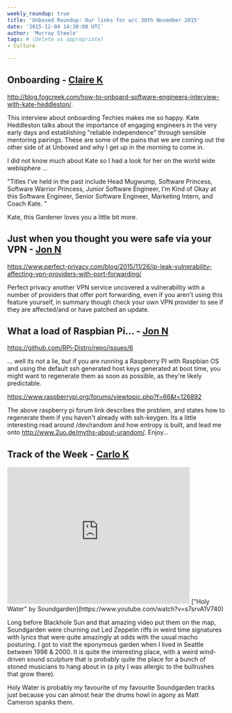 ```yaml
---
weekly_roundup: true
title: 'Unboxed Roundup: Our links for w/c 30th November 2015'
date: '2015-12-04 14:30:00 UTC'
author: 'Murray Steele'
tags: # (Delete as appropriate)
- Culture

---
```


## Onboarding - [Claire K](/people/claire-kemp)

http://blog.fogcreek.com/how-to-onboard-software-engineers-interview-with-kate-heddleston/.

This interview about onboarding Techies makes me so happy. Kate Heddleston talks about the importance of engaging engineers in the very early days and establishing "reliable independence" through sensible mentoring pairings. These are some of the pains that we are coming out the other side of at Unboxed and why I get up in the morning to come in.

I did not know much about Kate so I had a look for her on the world wide webisphere ...

"Titles I’ve held in the past include Head Mugwump, Software Princess, Software Warrior Princess, Junior Software Engineer, I’m Kind of Okay at this Software Engineer, Senior Software Engineer, Marketing Intern, and Coach Kate. "

Kate, this Gardener loves you a little bit more.

## Just when you thought you were safe via your VPN - [Jon N](/people/jon-normington)

https://www.perfect-privacy.com/blog/2015/11/26/ip-leak-vulnerability-affecting-vpn-providers-with-port-forwarding/

Perfect privacy another VPN service uncovered a vulnerability with a number of
providers that offer port forwarding, even if you aren't using this feature
yourself, in summary though check your own VPN provider to see if they are
affected/and or have patched an update.

## What a load of Raspbian Pi... - [Jon N](/people/jon-normington)

https://github.com/RPi-Distro/repo/issues/6

... well its not a lie, but if you are running a Raspberry PI with Raspbian OS
and using the default ssh generated host keys generated at boot time, you might
want to regenerate them as soon as possible, as they're likely predictable.

https://www.raspberrypi.org/forums/viewtopic.php?f=66&t=126892

The above raspberry pi forum link describes the problem, and states how to
regenerate them if you haven't already with ssh-keygen.  Its a little
interesting read around /dev/random and how entropy is built,
and lead me onto http://www.2uo.de/myths-about-urandom/. Enjoy...

## Track of the Week - [Carlo K](/people/carlo-kruger)

<iframe width="420" height="315" src="https://www.youtube.com/embed/s7srvA1V740" frameborder="0" allowfullscreen></iframe>
["Holy Water" by Soundgarden](https://www.youtube.com/watch?v=s7srvA1V740)

Long before Blackhole Sun and that amazing video put them on the map, Soundgarden were churning out Led Zeppelin riffs in weird time signatures with lyrics that were quite amazingly at odds with the usual macho posturing. I got to visit the eponymous garden when I lived in Seattle between 1998 & 2000. It is quite the interesting place, with a weird wind-driven sound sculpture that is probably quite the place for a bunch of stoned musicians to hang about in (a pity I was allergic to the bullrushes that grow there).

Holy Water is probably my favourite of my favourite Soundgarden tracks just because you can almost hear the drums howl in agony as Matt Cameron spanks them.
